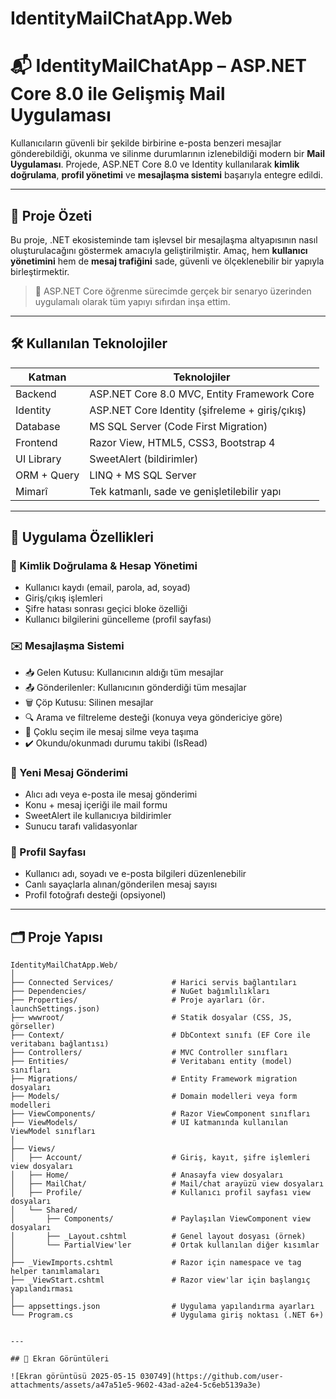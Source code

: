 # IdentityMailChatApp.Web

# 📬 IdentityMailChatApp – ASP.NET Core 8.0 ile Gelişmiş Mail Uygulaması

Kullanıcıların güvenli bir şekilde birbirine e-posta benzeri mesajlar gönderebildiği, okunma ve silinme durumlarının izlenebildiği modern bir **Mail Uygulaması**. Projede, ASP.NET Core 8.0 ve Identity kullanılarak **kimlik doğrulama**, **profil yönetimi** ve **mesajlaşma sistemi** başarıyla entegre edildi.

---

## 🚀 Proje Özeti

Bu proje, .NET ekosisteminde tam işlevsel bir mesajlaşma altyapısının nasıl oluşturulacağını göstermek amacıyla geliştirilmiştir. Amaç, hem **kullanıcı yönetimini** hem de **mesaj trafiğini** sade, güvenli ve ölçeklenebilir bir yapıyla birleştirmektir.

> 📌 ASP.NET Core öğrenme sürecimde gerçek bir senaryo üzerinden uygulamalı olarak tüm yapıyı sıfırdan inşa ettim.

---

## 🛠️ Kullanılan Teknolojiler

| Katman       | Teknolojiler                                 |
|--------------|----------------------------------------------|
| Backend      | ASP.NET Core 8.0 MVC, Entity Framework Core  |
| Identity     | ASP.NET Core Identity (şifreleme + giriş/çıkış) |
| Database     | MS SQL Server (Code First Migration)         |
| Frontend     | Razor View, HTML5, CSS3, Bootstrap 4         |
| UI Library   | SweetAlert (bildirimler)                     |
| ORM + Query  | LINQ + MS SQL Server                         |
| Mimarî       | Tek katmanlı, sade ve genişletilebilir yapı |

---

## 🎯 Uygulama Özellikleri

### 🔐 Kimlik Doğrulama & Hesap Yönetimi
- Kullanıcı kaydı (email, parola, ad, soyad)
- Giriş/çıkış işlemleri
- Şifre hatası sonrası geçici bloke özelliği
- Kullanıcı bilgilerini güncelleme (profil sayfası)

### ✉️ Mesajlaşma Sistemi
- 📥 Gelen Kutusu: Kullanıcının aldığı tüm mesajlar
- 📤 Gönderilenler: Kullanıcının gönderdiği tüm mesajlar
- 🗑️ Çöp Kutusu: Silinen mesajlar
- 🔍 Arama ve filtreleme desteği (konuya veya göndericiye göre)
- 📌 Çoklu seçim ile mesaj silme veya taşıma
- ✔️ Okundu/okunmadı durumu takibi (IsRead)

### 📝 Yeni Mesaj Gönderimi
- Alıcı adı veya e-posta ile mesaj gönderimi
- Konu + mesaj içeriği ile mail formu
- SweetAlert ile kullanıcıya bildirimler
- Sunucu tarafı validasyonlar

### 👤 Profil Sayfası
- Kullanıcı adı, soyadı ve e-posta bilgileri düzenlenebilir
- Canlı sayaçlarla alınan/gönderilen mesaj sayısı
- Profil fotoğrafı desteği (opsiyonel)

---

## 🗂️ Proje Yapısı

```plaintext
IdentityMailChatApp.Web/
│
├── Connected Services/             # Harici servis bağlantıları
├── Dependencies/                   # NuGet bağımlılıkları
├── Properties/                     # Proje ayarları (ör. launchSettings.json)
├── wwwroot/                        # Statik dosyalar (CSS, JS, görseller)
├── Context/                        # DbContext sınıfı (EF Core ile veritabanı bağlantısı)
├── Controllers/                    # MVC Controller sınıfları
├── Entities/                       # Veritabanı entity (model) sınıfları
├── Migrations/                     # Entity Framework migration dosyaları
├── Models/                         # Domain modelleri veya form modelleri
├── ViewComponents/                 # Razor ViewComponent sınıfları
├── ViewModels/                     # UI katmanında kullanılan ViewModel sınıfları
│
├── Views/
│   ├── Account/                    # Giriş, kayıt, şifre işlemleri view dosyaları
│   ├── Home/                       # Anasayfa view dosyaları
│   ├── MailChat/                   # Mail/chat arayüzü view dosyaları
│   ├── Profile/                    # Kullanıcı profil sayfası view dosyaları
│   └── Shared/
│       ├── Components/             # Paylaşılan ViewComponent view dosyaları
│       ├── _Layout.cshtml          # Genel layout dosyası (örnek)
│       └── PartialView'ler         # Ortak kullanılan diğer kısımlar
│
├── _ViewImports.cshtml             # Razor için namespace ve tag helper tanımlamaları
├── _ViewStart.cshtml               # Razor view'lar için başlangıç yapılandırması
│
├── appsettings.json                # Uygulama yapılandırma ayarları
└── Program.cs                      # Uygulama giriş noktası (.NET 6+)


---

## 📸 Ekran Görüntüleri

![Ekran görüntüsü 2025-05-15 030749](https://github.com/user-attachments/assets/a47a51e5-9602-43ad-a2e4-5c6eb5139a3e)




